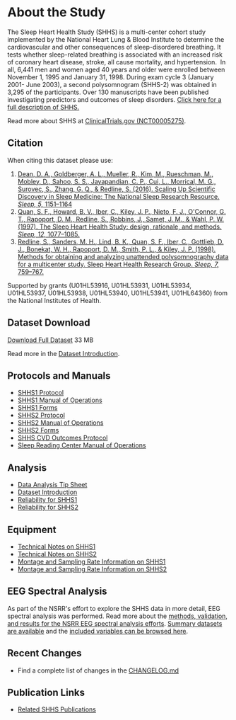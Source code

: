 # About the Study

The Sleep Heart Health Study (SHHS) is a multi-center cohort study implemented by the National Heart Lung & Blood Institute to determine the cardiovascular and other consequences of sleep-disordered breathing. It tests whether sleep-related breathing is associated with an increased risk of coronary heart disease, stroke, all cause mortality, and hypertension.  In all, 6,441 men and women aged 40 years and older were enrolled between November 1, 1995 and January 31, 1998. During exam cycle 3 (January 2001- June 2003), a second polysomnogram (SHHS-2) was obtained in 3,295 of the participants. Over 130 manuscripts have been published investigating predictors and outcomes of sleep disorders. [Click here for a full description of SHHS.](:pages_path:/full-description.md)

Read more about SHHS at [ClinicalTrials.gov (NCT00005275)](http://clinicaltrials.gov/ct2/show/NCT00005275).

## Citation

When citing this dataset please use:

1. [Dean, D. A., Goldberger, A. L., Mueller, R., Kim, M., Rueschman, M., Mobley, D., Sahoo, S. S., Jayapandian, C. P., Cui, L., Morrical, M. G., Surovec, S., Zhang, G. Q., & Redline, S. (2016). Scaling Up Scientific Discovery in Sleep Medicine: The National Sleep Research Resource. *Sleep, 5,* 1151–1164](http://www.ncbi.nlm.nih.gov/pubmed/27070134)
2. [Quan, S. F., Howard, B. V., Iber, C., Kiley, J. P., Nieto, F. J., O'Connor, G. T., Rapoport, D. M., Redline, S., Robbins, J., Samet, J. M., & Wahl, P. W. (1997). The Sleep Heart Health Study: design, rationale, and methods. *Sleep, 12,* 1077–1085.](http://www.ncbi.nlm.nih.gov/pubmed/9493915/)
2. [Redline, S., Sanders, M. H., Lind, B. K., Quan, S. F., Iber, C., Gottlieb, D. J., Bonekat, W. H., Rapoport, D. M., Smith, P. L., & Kiley, J. P. (1998). Methods for obtaining and analyzing unattended polysomnography data for a multicenter study. Sleep Heart Health Research Group. *Sleep, 7,* 759–767.](http://www.ncbi.nlm.nih.gov/pubmed/11300121)

Supported by grants (U01HL53916, U01HL53931, U01HL53934, U01HL53937, U01HL53938, U01HL53940, U01HL53941, U01HL64360) from the National Institutes of Health.

## Dataset Download

<a href=":files_path:/datasets" class="btn btn-success btn-lg">Download Full Dataset</a> 33 MB

Read more in the [Dataset Introduction](:pages_path:/3-dataset-introduction.md).

## Protocols and Manuals

- [SHHS1 Protocol](:files_path:/documentation?f=SHHS1_Protocol.pdf)
- [SHHS1 Manual of Operations](:files_path:/documentation?f=SHHS1_Manual_of_Operations.pdf)
- [SHHS1 Forms](:files_path:/forms/shhs1)
- [SHHS2 Protocol](:files_path:/documentation?f=SHHS2_Protocol.pdf)
- [SHHS2 Manual of Operations](:files_path:/documentation?f=SHHS2_Manual_of_Operations.pdf)
- [SHHS2 Forms](:files_path:/forms/shhs2)
- [SHHS CVD Outcomes Protocol](:files_path:/documentation?f=SHHS_CVD_Outcomes_Protocol.pdf)
- [Sleep Reading Center Manual of Operations](:pages_path:/mop/6-00-mop-toc.md)

## Analysis

- [Data Analysis Tip Sheet](:pages_path:/3-data-analysis-tip-sheet.md)
- [Dataset Introduction](:pages_path:/3-dataset-introduction.md)
- [Reliability for SHHS1](:pages_path:/3-reliability-shhs1.md)
- [Reliability for SHHS2](:pages_path:/3-reliability-shhs2.md)

## Equipment

- [Technical Notes on SHHS1](:pages_path:/4-equipment-shhs1.md)
- [Technical Notes on SHHS2](:pages_path:/4-equipment-shhs2.md)
- [Montage and Sampling Rate Information on SHHS1](:pages_path:/5-montage-and-sampling-rate-information-shhs1.md)
- [Montage and Sampling Rate Information on SHHS2](:pages_path:/5-montage-and-sampling-rate-information-shhs2.md)

## EEG Spectral Analysis

As part of the NSRR's effort to explore the SHHS data in more detail, EEG spectral analysis was performed. Read more about the [methods, validation, and results for the NSRR EEG spectral analysis efforts](:pages_path:/6-eeg-spectral-analysis.md). [Summary datasets are available](:files_path:/datasets/eeg-spectral-analysis) and the [included variables can be browsed here](https://www.sleepdata.org/datasets/shhs/variables?folder=Spectral+Analysis).

## Recent Changes

- Find a complete list of changes in the [CHANGELOG.md](:pages_path:/CHANGELOG.md)

## Publication Links

- [Related SHHS Publications](:pages_path:/PUBLICATIONS.md)
